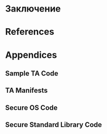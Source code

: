 
# Заключение

# References

# Appendices
## Sample TA Code
## TA Manifests
## Secure OS Code
## Secure Standard Library Code

